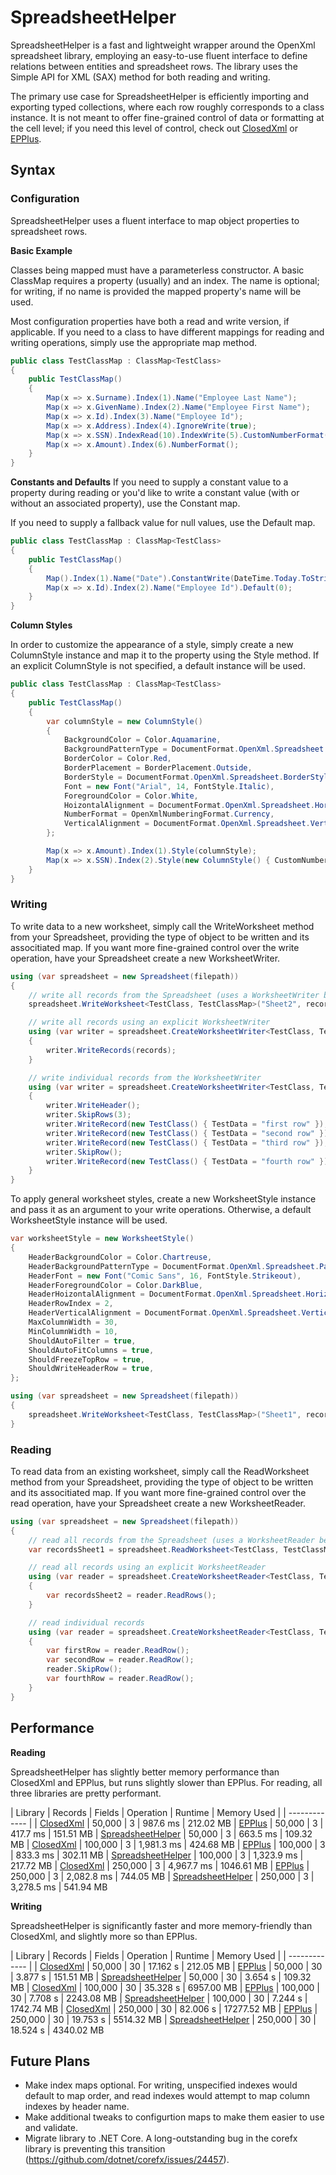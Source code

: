 # SpreadsheetHelper

SpreadsheetHelper is a fast and lightweight wrapper around the OpenXml spreadsheet library, employing an easy-to-use fluent interface to define relations between entities and spreadsheet rows. The library uses the Simple API for XML (SAX) method for both reading and writing.

The primary use case for SpreadsheetHelper is efficiently importing and exporting typed collections, where each row roughly corresponds to a class instance. It is not meant to offer fine-grained control of data or formatting at the cell level; if you need this level of control, check out [ClosedXml](https://github.com/ClosedXML/ClosedXML) or [EPPlus](https://github.com/JanKallman/EPPlus).


## Syntax

### Configuration

SpreadsheetHelper uses a fluent interface to map object properties to spreadsheet rows.

**Basic Example**

Classes being mapped must have a parameterless constructor. A basic ClassMap requires a property (usually) and an index. The name is optional; for writing, if no name is provided the mapped property's name will be used. 

Most configuration properties have both a read and write version, if applicable. If you need to a class to have different mappings for reading and writing operations, simply use the appropriate map method.

```c#
public class TestClassMap : ClassMap<TestClass>
{
    public TestClassMap()
    {
        Map(x => x.Surname).Index(1).Name("Employee Last Name");
        Map(x => x.GivenName).Index(2).Name("Employee First Name");
        Map(x => x.Id).Index(3).Name("Employee Id");
        Map(x => x.Address).Index(4).IgnoreWrite(true);
        Map(x => x.SSN).IndexRead(10).IndexWrite(5).CustomNumberFormat("000-00-0000");
        Map(x => x.Amount).Index(6).NumberFormat();
    }
}
````


**Constants and Defaults**
If you need to supply a constant value to a property during reading or you'd like to write a constant value (with or without an associated property), use the Constant map.

If you need to supply a fallback value for null values, use the Default map.

```c#
public class TestClassMap : ClassMap<TestClass>
{
    public TestClassMap()
    {
        Map().Index(1).Name("Date").ConstantWrite(DateTime.Today.ToString());
        Map(x => x.Id).Index(2).Name("Employee Id").Default(0);
    }
}
````


**Column Styles**

In order to customize the appearance of a style, simply create a new ColumnStyle instance and map it to the property using the Style method. If an explicit ColumnStyle is not specified, a default instance will be used.

```c#
public class TestClassMap : ClassMap<TestClass>
{
    public TestClassMap()
    {
        var columnStyle = new ColumnStyle()
        {
            BackgroundColor = Color.Aquamarine,
            BackgroundPatternType = DocumentFormat.OpenXml.Spreadsheet.PatternValues.Solid,
            BorderColor = Color.Red,
            BorderPlacement = BorderPlacement.Outside,
            BorderStyle = DocumentFormat.OpenXml.Spreadsheet.BorderStyleValues.Thin,
            Font = new Font("Arial", 14, FontStyle.Italic),
            ForegroundColor = Color.White,
            HoizontalAlignment = DocumentFormat.OpenXml.Spreadsheet.HorizontalAlignmentValues.Center,
            NumberFormat = OpenXmlNumberingFormat.Currency,
            VerticalAlignment = DocumentFormat.OpenXml.Spreadsheet.VerticalAlignmentValues.Center
        };

        Map(x => x.Amount).Index(1).Style(columnStyle);
        Map(x => x.SSN).Index(2).Style(new ColumnStyle() { CustomNumberFormat = "000-00-0000" });
    }
}
```

### Writing

To write data to a new worksheet, simply call the WriteWorksheet method from your Spreadsheet, providing the type of object to be written and its associtiated map. If you want more fine-grained control over the write operation, have your Spreadsheet create a new WorksheetWriter.

```c#
using (var spreadsheet = new Spreadsheet(filepath))
{
    // write all records from the Spreadsheet (uses a WorksheetWriter behind the scenes)
    spreadsheet.WriteWorksheet<TestClass, TestClassMap>("Sheet2", records);

    // write all records using an explicit WorksheetWriter
    using (var writer = spreadsheet.CreateWorksheetWriter<TestClass, TestClassMap>("Sheet3"))
    {
        writer.WriteRecords(records);
    }

    // write individual records from the WorksheetWriter
    using (var writer = spreadsheet.CreateWorksheetWriter<TestClass, TestClassMap>("Sheet1", 0))
    {
        writer.WriteHeader();
        writer.SkipRows(3);
        writer.WriteRecord(new TestClass() { TestData = "first row" });
        writer.WriteRecord(new TestClass() { TestData = "second row" });        
        writer.WriteRecord(new TestClass() { TestData = "third row" });
        writer.SkipRow();
        writer.WriteRecord(new TestClass() { TestData = "fourth row" });
    }
}
```

To apply general worksheet styles, create a new WorksheetStyle instance and pass it as an argument to your write operations. Otherwise, a default WorksheetStyle instance will be used.

```c#
var worksheetStyle = new WorksheetStyle()
{
    HeaderBackgroundColor = Color.Chartreuse,
    HeaderBackgroundPatternType = DocumentFormat.OpenXml.Spreadsheet.PatternValues.Solid,
    HeaderFont = new Font("Comic Sans", 16, FontStyle.Strikeout),
    HeaderForegroundColor = Color.DarkBlue,
    HeaderHoizontalAlignment = DocumentFormat.OpenXml.Spreadsheet.HorizontalAlignmentValues.Center,
    HeaderRowIndex = 2,
    HeaderVerticalAlignment = DocumentFormat.OpenXml.Spreadsheet.VerticalAlignmentValues.Center,
    MaxColumnWidth = 30,
    MinColumnWidth = 10,
    ShouldAutoFilter = true,
    ShouldAutoFitColumns = true,
    ShouldFreezeTopRow = true,
    ShouldWriteHeaderRow = true,
};

using (var spreadsheet = new Spreadsheet(filepath))
{
    spreadsheet.WriteWorksheet<TestClass, TestClassMap>("Sheet1", records, worksheetStyle);
}
```

### Reading

To read data from an existing worksheet, simply call the ReadWorksheet method from your Spreadsheet, providing the type of object to be written and its associtiated map. If you want more fine-grained control over the read operation, have your Spreadsheet create a new WorksheetReader.

```c#
using (var spreadsheet = new Spreadsheet(filepath))
{
    // read all records from the Spreadsheet (uses a WorksheetReader behind the scenes)
    var recordsSheet1 = spreadsheet.ReadWorksheet<TestClass, TestClassMap>("Sheet1");

    // read all records using an explicit WorksheetReader
    using (var reader = spreadsheet.CreateWorksheetReader<TestClass, TestClassMap>("Sheet2"))
    {
        var recordsSheet2 = reader.ReadRows();
    }

    // read individual records
    using (var reader = spreadsheet.CreateWorksheetReader<TestClass, TestClassMap>("Sheet3"))
    {
        var firstRow = reader.ReadRow();
        var secondRow = reader.ReadRow();
        reader.SkipRow();
        var fourthRow = reader.ReadRow();
    }
}
```

## Performance

**Reading**

SpreadsheetHelper has slightly better memory performance than ClosedXml and EPPlus, but runs slightly slower than EPPlus. For reading, all three libraries are pretty performant.

| Library | Records | Fields | Operation | Runtime | Memory Used |
| ------------- |
| [ClosedXml](https://github.com/ClosedXML/ClosedXML) | 50,000 | 3 | 987.6 ms | 212.02 MB
| [EPPlus](https://github.com/JanKallman/EPPlus) | 50,000 | 3 | 417.7 ms | 151.51 MB
| [SpreadsheetHelper](https://github.com/FolkCoder/SpreadsheetHelper) | 50,000 | 3 | 663.5 ms | 109.32 MB
| [ClosedXml](https://github.com/ClosedXML/ClosedXML) | 100,000 | 3 | 1,981.3 ms | 424.68 MB
| [EPPlus](https://github.com/JanKallman/EPPlus) | 100,000 | 3 | 833.3 ms | 302.11 MB
| [SpreadsheetHelper](https://github.com/FolkCoder/SpreadsheetHelper) | 100,000 | 3 | 1,323.9 ms | 217.72 MB
| [ClosedXml](https://github.com/ClosedXML/ClosedXML) | 250,000 | 3 | 4,967.7 ms | 1046.61 MB
| [EPPlus](https://github.com/JanKallman/EPPlus) | 250,000 | 3 | 2,082.8 ms | 744.05 MB
| [SpreadsheetHelper](https://github.com/FolkCoder/SpreadsheetHelper) | 250,000 | 3 | 3,278.5 ms | 541.94 MB


**Writing**

SpreadsheetHelper is significantly faster and more memory-friendly than ClosedXml, and slightly more so than EPPlus.

| Library | Records | Fields | Operation | Runtime | Memory Used |
| ------------- |
| [ClosedXml](https://github.com/ClosedXML/ClosedXML) | 50,000 | 30 | 17.162 s | 212.05 MB
| [EPPlus](https://github.com/JanKallman/EPPlus) | 50,000 | 30 | 3.877 s | 151.51 MB
| [SpreadsheetHelper](https://github.com/FolkCoder/SpreadsheetHelper) | 50,000 | 30 | 3.654 s | 109.32 MB
| [ClosedXml](https://github.com/ClosedXML/ClosedXML) | 100,000 | 30 | 35.328 s | 6957.00 MB
| [EPPlus](https://github.com/JanKallman/EPPlus) | 100,000 | 30 | 7.708 s | 2243.08 MB
| [SpreadsheetHelper](https://github.com/FolkCoder/SpreadsheetHelper) | 100,000 | 30 | 7.244 s | 1742.74 MB
| [ClosedXml](https://github.com/ClosedXML/ClosedXML) | 250,000 | 30 | 82.006 s | 17277.52 MB
| [EPPlus](https://github.com/JanKallman/EPPlus) | 250,000 | 30 | 19.753 s | 5514.32 MB
| [SpreadsheetHelper](https://github.com/FolkCoder/SpreadsheetHelper) | 250,000 | 30 | 18.524 s | 4340.02 MB




## Future Plans

+ Make index maps optional. For writing, unspecified indexes would default to map order, and read indexes would attempt to map column indexes by header name.
+ Make additional tweaks to configurtion maps to make them easier to use and validate.
+ Migrate library to .NET Core. A long-outstanding bug in the corefx library is preventing this transition (https://github.com/dotnet/corefx/issues/24457).

